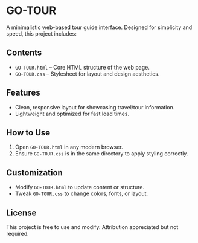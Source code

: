 # GO-TOUR

A minimalistic web-based tour guide interface. Designed for simplicity and speed, this project includes:

## Contents

- `GO-TOUR.html` – Core HTML structure of the web page.
- `GO-TOUR.css` – Stylesheet for layout and design aesthetics.

## Features

- Clean, responsive layout for showcasing travel/tour information.
- Lightweight and optimized for fast load times.

## How to Use

1. Open `GO-TOUR.html` in any modern browser.
2. Ensure `GO-TOUR.css` is in the same directory to apply styling correctly.

## Customization

- Modify `GO-TOUR.html` to update content or structure.
- Tweak `GO-TOUR.css` to change colors, fonts, or layout.

## License

This project is free to use and modify. Attribution appreciated but not required.
